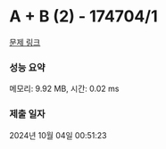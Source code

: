 # A + B (2) - 174704/1 

[문제 링크](https://level.goorm.io/exam/174704/a-b-2/quiz/1) 

### 성능 요약

메모리: 9.92 MB, 시간: 0.02 ms

### 제출 일자

2024년 10월 04일 00:51:23

